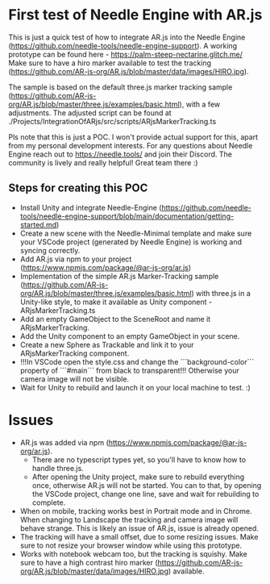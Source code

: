 # First test of Needle Engine with AR.js

This is just a quick test of how to integrate AR.js into the Needle Engine (https://github.com/needle-tools/needle-engine-support). A working prototype can be found here - https://palm-steep-nectarine.glitch.me/ Make sure to have a hiro marker available to test the tracking (https://github.com/AR-js-org/AR.js/blob/master/data/images/HIRO.jpg).

The sample is based on the default three.js marker tracking sample (https://github.com/AR-js-org/AR.js/blob/master/three.js/examples/basic.html), with a few adjustments. The adjusted script can be found at ./Projects/IntegrationOfARjs/src/scripts/ARjsMarkerTracking.ts 

Pls note that this is just a POC. I won't provide actual support for this, apart from my personal development interests. For any questions about Needle Engine reach out to https://needle.tools/ and join their Discord. The community is lively and really helpful! Great team there :)

## Steps for creating this POC

- Install Unity and integrate Needle-Engine (https://github.com/needle-tools/needle-engine-support/blob/main/documentation/getting-started.md)
- Create a new scene with the Needle-Minimal template and make sure your VSCode project (generated by Needle Engine) is working and syncing correctly.
- Add AR.js via npm to your project (https://www.npmjs.com/package/@ar-js-org/ar.js)
- Implementation of the simple AR.js Marker-Tracking sample (https://github.com/AR-js-org/AR.js/blob/master/three.js/examples/basic.html) with three.js in a Unity-like style, to make it available as Unity component - ARjsMarkerTracking.ts
- Add an empty GameObject to the SceneRoot and name it ARjsMarkerTracking.
- Add the Unity component to an empty GameObject in your scene.
- Create a new Sphere as Trackable and link it to your ARjsMarkerTracking component.
- !!!In VSCode open the style.css and change the ´´´background-color´´´ property of ´´´#main´´´ from black to transparent!!! Otherwise your camera image will not be visible.
- Wait for Unity to rebuild and launch it on your local machine to test. :)

# Issues

- AR.js was added via npm (https://www.npmjs.com/package/@ar-js-org/ar.js).
	- There are no typescript types yet, so you'll have to know how to handle three.js.
	- After opening the Unity project, make sure to rebuild everything once, otherwise AR.js will not be started. You can to that, by opening the VSCode project, change one line, save and wait for rebuilding to complete.
- When on mobile, tracking works best in Portrait mode and in Chrome. When changing to Landscape the tracking and camera image will behave strange. This is likely an issue of AR.js, issue is already opened.
- The tracking will have a small offset, due to some resizing issues. Make sure to not resize your browser window while using this prototype.
- Works with notebook webcam too, but the tracking is squishy. Make sure to have a high contrast hiro marker (https://github.com/AR-js-org/AR.js/blob/master/data/images/HIRO.jpg) available.
